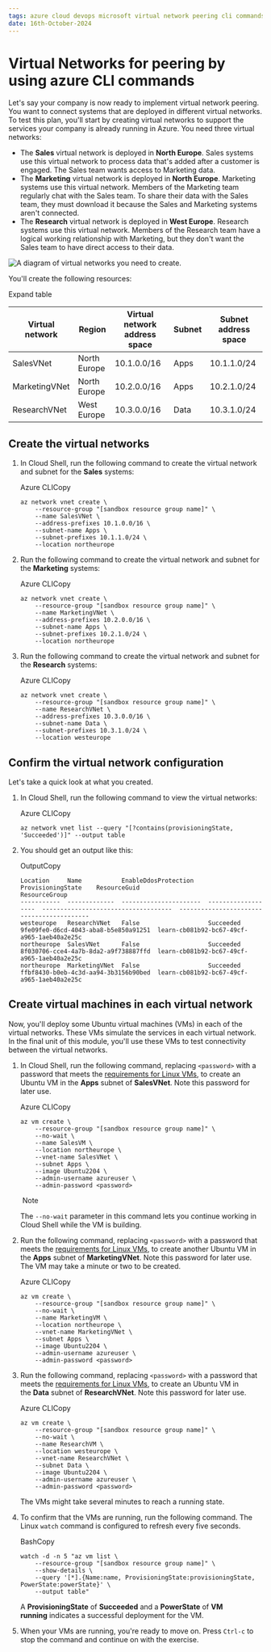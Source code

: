 ```yaml
---
tags: azure cloud devops microsoft virtual network peering cli commands
date: 16th-October-2024
---
```


# Virtual Networks for peering by using azure CLI commands

Let's say your company is now ready to implement virtual network peering. You want to connect systems that are deployed in different virtual networks. To test this plan, you'll start by creating virtual networks to support the services your company is already running in Azure. You need three virtual networks:

- The **Sales** virtual network is deployed in **North Europe**. Sales systems use this virtual network to process data that's added after a customer is engaged. The Sales team wants access to Marketing data.
- The **Marketing** virtual network is deployed in **North Europe**. Marketing systems use this virtual network. Members of the Marketing team regularly chat with the Sales team. To share their data with the Sales team, they must download it because the Sales and Marketing systems aren't connected.
- The **Research** virtual network is deployed in **West Europe**. Research systems use this virtual network. Members of the Research team have a logical working relationship with Marketing, but they don't want the Sales team to have direct access to their data.

![A diagram of virtual networks you need to create.](https://learn.microsoft.com/en-us/training/modules/integrate-vnets-with-vnet-peering/media/3-prepare-vnets.svg)

You'll create the following resources:

Expand table

|Virtual network|Region|Virtual network address space|Subnet|Subnet address space|
|---|---|---|---|---|
|SalesVNet|North Europe|10.1.0.0/16|Apps|10.1.1.0/24|
|MarketingVNet|North Europe|10.2.0.0/16|Apps|10.2.1.0/24|
|ResearchVNet|West Europe|10.3.0.0/16|Data|10.3.1.0/24|

## Create the virtual networks

1. In Cloud Shell, run the following command to create the virtual network and subnet for the **Sales** systems:
    
    Azure CLICopy
    
    ```
    az network vnet create \
        --resource-group "[sandbox resource group name]" \
        --name SalesVNet \
        --address-prefixes 10.1.0.0/16 \
        --subnet-name Apps \
        --subnet-prefixes 10.1.1.0/24 \
        --location northeurope
    ```
    
2. Run the following command to create the virtual network and subnet for the **Marketing** systems:
    
    Azure CLICopy
    
    ```
    az network vnet create \
        --resource-group "[sandbox resource group name]" \
        --name MarketingVNet \
        --address-prefixes 10.2.0.0/16 \
        --subnet-name Apps \
        --subnet-prefixes 10.2.1.0/24 \
        --location northeurope
    ```
    
3. Run the following command to create the virtual network and subnet for the **Research** systems:
    
    Azure CLICopy
    
    ```
    az network vnet create \
        --resource-group "[sandbox resource group name]" \
        --name ResearchVNet \
        --address-prefixes 10.3.0.0/16 \
        --subnet-name Data \
        --subnet-prefixes 10.3.1.0/24 \
        --location westeurope
    ```
    

## Confirm the virtual network configuration

Let's take a quick look at what you created.

1. In Cloud Shell, run the following command to view the virtual networks:
    
    Azure CLICopy
    
    ```
    az network vnet list --query "[?contains(provisioningState, 'Succeeded')]" --output table
    ```
    
2. You should get an output like this:
    
    OutputCopy
    
    ```
    Location     Name           EnableDdosProtection    ProvisioningState    ResourceGuid                          ResourceGroup
    -----------  -------------  ----------------------  -------------------  ------------------------------------  ------------------------------------------
    westeurope   ResearchVNet   False                   Succeeded            9fe09fe0-d6cd-4043-aba8-b5e850a91251  learn-cb081b92-bc67-49cf-a965-1aeb40a2e25c
    northeurope  SalesVNet      False                   Succeeded            8f030706-cce4-4a7b-8da2-a9f738887ffd  learn-cb081b92-bc67-49cf-a965-1aeb40a2e25c
    northeurope  MarketingVNet  False                   Succeeded            ffbf8430-b0eb-4c3d-aa94-3b3156b90bed  learn-cb081b92-bc67-49cf-a965-1aeb40a2e25c
    ```
    

## Create virtual machines in each virtual network

Now, you'll deploy some Ubuntu virtual machines (VMs) in each of the virtual networks. These VMs simulate the services in each virtual network. In the final unit of this module, you'll use these VMs to test connectivity between the virtual networks.

1. In Cloud Shell, run the following command, replacing `<password>` with a password that meets the [requirements for Linux VMs](https://learn.microsoft.com/en-us/azure/virtual-machines/linux/faq#what-are-the-password-requirements-when-creating-a-vm), to create an Ubuntu VM in the **Apps** subnet of **SalesVNet**. Note this password for later use.
    
    Azure CLICopy
    
    ```
    az vm create \
        --resource-group "[sandbox resource group name]" \
        --no-wait \
        --name SalesVM \
        --location northeurope \
        --vnet-name SalesVNet \
        --subnet Apps \
        --image Ubuntu2204 \
        --admin-username azureuser \
        --admin-password <password>
    ```
    
     Note
    
    The `--no-wait` parameter in this command lets you continue working in Cloud Shell while the VM is building.
    
2. Run the following command, replacing `<password>` with a password that meets the [requirements for Linux VMs](https://learn.microsoft.com/en-us/azure/virtual-machines/linux/faq#what-are-the-password-requirements-when-creating-a-vm), to create another Ubuntu VM in the **Apps** subnet of **MarketingVNet**. Note this password for later use. The VM may take a minute or two to be created.
    
    Azure CLICopy
    
    ```
    az vm create \
        --resource-group "[sandbox resource group name]" \
        --no-wait \
        --name MarketingVM \
        --location northeurope \
        --vnet-name MarketingVNet \
        --subnet Apps \
        --image Ubuntu2204 \
        --admin-username azureuser \
        --admin-password <password>
    ```
    
3. Run the following command, replacing `<password>` with a password that meets the [requirements for Linux VMs](https://learn.microsoft.com/en-us/azure/virtual-machines/linux/faq#what-are-the-password-requirements-when-creating-a-vm), to create an Ubuntu VM in the **Data** subnet of **ResearchVNet**. Note this password for later use.
    
    Azure CLICopy
    
    ```
    az vm create \
        --resource-group "[sandbox resource group name]" \
        --no-wait \
        --name ResearchVM \
        --location westeurope \
        --vnet-name ResearchVNet \
        --subnet Data \
        --image Ubuntu2204 \
        --admin-username azureuser \
        --admin-password <password>
    ```
    
    The VMs might take several minutes to reach a running state.
    
4. To confirm that the VMs are running, run the following command. The Linux `watch` command is configured to refresh every five seconds.
    
    BashCopy
    
    ```
    watch -d -n 5 "az vm list \
        --resource-group "[sandbox resource group name]" \
        --show-details \
        --query '[*].{Name:name, ProvisioningState:provisioningState, PowerState:powerState}' \
        --output table"
    ```
    
    A **ProvisioningState** of **Succeeded** and a **PowerState** of **VM running** indicates a successful deployment for the VM.
    
5. When your VMs are running, you're ready to move on. Press `Ctrl-c` to stop the command and continue on with the exercise.